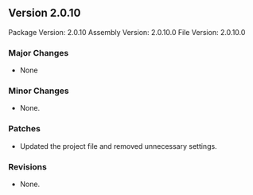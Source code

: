 Version 2.0.10
-----------------------
Package Version: 2.0.10
Assembly Version: 2.0.10.0
File Version: 2.0.10.0

### Major Changes
- None

### Minor Changes
- None.

### Patches
- Updated the project file and removed unnecessary settings.

### Revisions
- None.
